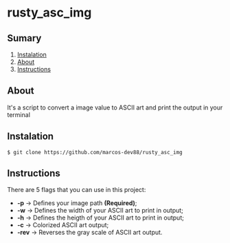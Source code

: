 # rusty_asc_img

## Sumary

1. [Instalation](#Instalation)
2. [About](#About)
3. [Instructions](#Instructions)

## About

It's a script to convert a image value to ASCII art and print the output in your terminal


## Instalation

```shell
$ git clone https://github.com/marcos-dev88/rusty_asc_img
```


## Instructions

There are 5 flags that you can use in this project:

* **-p** -> Defines your image path **(Required)**;
* **-w** -> Defines the width of your ASCII art to print in output;
* **-h** -> Defines the heigth of your ASCII art to print in output;
* **-c** -> Colorized ASCII art output;
* **-rev** -> Reverses the gray scale of ASCII art output.

